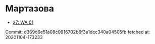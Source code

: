 # Мартазова
- [27: WA 01](27.md)

Commit: d369d6e51a08c0916702b6f3e1dcc340a04505fb
 fetched at: 20201104-173233
